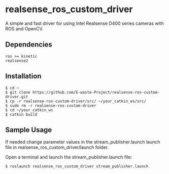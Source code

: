 # realsense_ros_custom_driver
A simple and fast driver for using Intel Realsense D400 series cameras with ROS and OpenCV.

## Dependencies
```
ros >= kinetic
realsense2
```

## Installation
```shell
$ cd ~
$ git clone https://github.com/E-waste-Project/realsense-ros-custom-driver.git
$ cp -r realsense-ros-custom-driver/src/ ~/your_catkin_ws/src/
$ sudo rm -r realsense-ros-custom-driver
$ cd ~/your_catkin_ws
$ catkin build
```

## Sample Usage
If needed change parameter values in the stream_publisher.launch launch file in realsense_ros_custom_driver/launch folder.

Open a terminal and launch the stream_publisher.launch file:
```shell
$ roslaunch realsense_ros_custom_driver stream_publisher.launch
```
